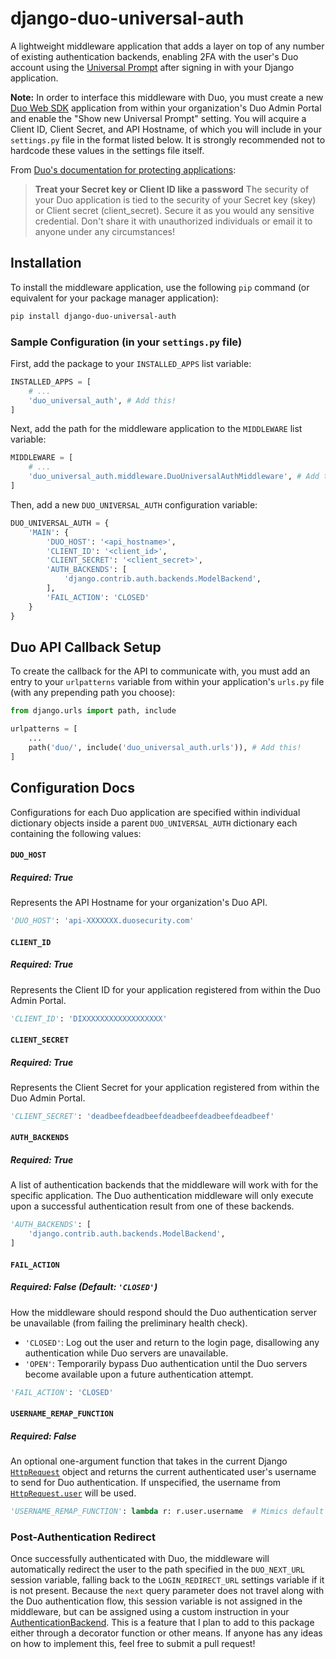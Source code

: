 # django-duo-universal-auth

A lightweight middleware application that adds a layer on top of any number of existing authentication backends, enabling 2FA with the user's Duo account using the [Universal Prompt](https://guide.duo.com/universal-prompt) after signing in with your Django application.

**Note:** In order to interface this middleware with Duo, you must create a new [Duo Web SDK](https://duo.com/docs/duoweb) application from within your organization's Duo Admin Portal and enable the "Show new Universal Prompt" setting. You will acquire a Client ID, Client Secret, and API Hostname, of which you will include in your `settings.py` file in the format listed below. It is strongly recommended not to hardcode these values in the settings file itself.

From [Duo's documentation for protecting applications](https://duo.com/docs/protecting-applications):
 > **Treat your Secret key or Client ID like a password**
The security of your Duo application is tied to the security of your Secret key (skey) or Client secret (client_secret). Secure it as you would any sensitive credential. Don't share it with unauthorized individuals or email it to anyone under any circumstances!

## Installation

To install the middleware application, use the following `pip` command (or equivalent for your package manager application):

```sh
pip install django-duo-universal-auth
```

### Sample Configuration (in your `settings.py` file)

First, add the package to your `INSTALLED_APPS` list variable:

```python
INSTALLED_APPS = [
    # ...
    'duo_universal_auth', # Add this!
]
```

Next, add the path for the middleware application to the `MIDDLEWARE` list variable:

```python
MIDDLEWARE = [
    # ...
    'duo_universal_auth.middleware.DuoUniversalAuthMiddleware', # Add this!
]
```

Then, add a new `DUO_UNIVERSAL_AUTH` configuration variable:

```python
DUO_UNIVERSAL_AUTH = {
    'MAIN': {
        'DUO_HOST': '<api_hostname>',
        'CLIENT_ID': '<client_id>',
        'CLIENT_SECRET': '<client_secret>',
        'AUTH_BACKENDS': [
            'django.contrib.auth.backends.ModelBackend',
        ],
        'FAIL_ACTION': 'CLOSED'
    }
}
```

## Duo API Callback Setup

To create the callback for the API to communicate with, you must add an entry to your `urlpatterns` variable from within your application's `urls.py` file (with any prepending path you choose):

```python
from django.urls import path, include

urlpatterns = [
    ...
    path('duo/', include('duo_universal_auth.urls')), # Add this!
]
```

## Configuration Docs

Configurations for each Duo application are specified within individual dictionary objects inside a parent `DUO_UNIVERSAL_AUTH` dictionary each containing the following values:

#### `DUO_HOST`
##### Required: True

Represents the API Hostname for your organization's Duo API.
```python
'DUO_HOST': 'api-XXXXXXX.duosecurity.com'
```

#### `CLIENT_ID`
##### Required: True

Represents the Client ID for your application registered from within the Duo Admin Portal.
```python
'CLIENT_ID': 'DIXXXXXXXXXXXXXXXXXX'
```

#### `CLIENT_SECRET`
##### Required: True

Represents the Client Secret for your application registered from within the Duo Admin Portal.
```python
'CLIENT_SECRET': 'deadbeefdeadbeefdeadbeefdeadbeefdeadbeef'
```

#### `AUTH_BACKENDS`
##### Required: True

A list of authentication backends that the middleware will work with for the specific application. The Duo authentication middleware will only execute upon a successful authentication result from one of these backends.
```python
'AUTH_BACKENDS': [
    'django.contrib.auth.backends.ModelBackend',
]
```

#### `FAIL_ACTION`
##### Required: False (Default: `'CLOSED'`)

How the middleware should respond should the Duo authentication server be unavailable (from failing the preliminary health check).

 - `'CLOSED'`: Log out the user and return to the login page, disallowing any authentication while Duo servers are unavailable.
 - `'OPEN'`: Temporarily bypass Duo authentication until the Duo servers become available upon a future authentication attempt.
```python
'FAIL_ACTION': 'CLOSED'
```

#### `USERNAME_REMAP_FUNCTION`
##### Required: False

An optional one-argument function that takes in the current Django [`HttpRequest`](https://docs.djangoproject.com/en/4.0/ref/request-response/#httprequest-objects) object and returns the current authenticated user's username to send for Duo authentication. If unspecified, the username from [`HttpRequest.user`](https://docs.djangoproject.com/en/4.0/ref/request-response/#django.http.HttpRequest.user) will be used.

```python
'USERNAME_REMAP_FUNCTION': lambda r: r.user.username  # Mimics default behavior
```

### Post-Authentication Redirect
Once successfully authenticated with Duo, the middleware will automatically redirect the user to the path specified in the `DUO_NEXT_URL` session variable, falling back to the `LOGIN_REDIRECT_URL` settings variable if it is not present. Because the `next` query parameter does not travel along with the Duo authentication flow, this session variable is not assigned in the middleware, but can be assigned using a custom instruction in your [AuthenticationBackend](https://docs.djangoproject.com/en/4.0/topics/auth/customizing/#writing-an-authentication-backend). This is a feature that I plan to add to this package either through a decorator function or other means. If anyone has any ideas on how to implement this, feel free to submit a pull request!
